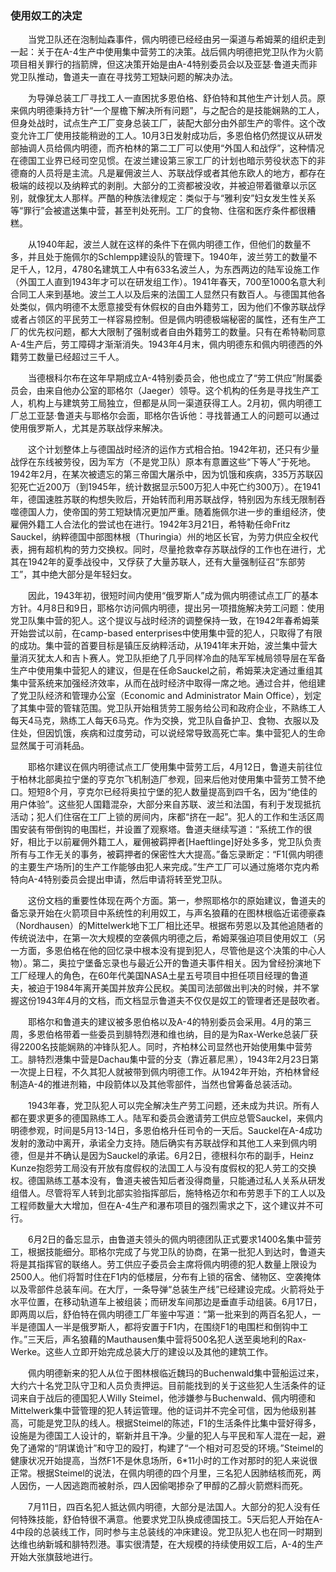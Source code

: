 ### 使用奴工的决定

　　当党卫队还在泡制灿森事件，佩内明德已经经由另一渠道与希姆莱的组织走到一起：关于在A-4生产中使用集中营劳工的决策。战后佩内明德把党卫队作为火箭项目相关罪行的挡箭牌，但这决策开始是由A-4特别委员会以及亚瑟·鲁道夫而非党卫队推动，鲁道夫一直在寻找劳工短缺问题的解决办法。

　　为导弹总装工厂寻找工人一直困扰多恩伯格、舒伯特和其他生产计划人员。原来佩内明德秉持方针“一个屋檐下解决所有问题”，与之配合的是技能娴熟的工人，但身处战时，试点生产工厂变身总装工厂，装配大部分由外部生产的零件。这个改变允许工厂使用技能稍逊的工人。10月3日发射成功后，多恩伯格仍然提议从研发部抽调人员给佩内明德，而齐柏林的第二工厂可以使用“外国人和战俘”，这种情况在德国工业界已经司空见惯。在波兰建设第三家工厂的计划也暗示劳役状态下的非德裔的人员将是主流。凡是雇佣波兰人、苏联战俘或者其他东欧人的地方，都存在极端的歧视以及纳粹式的剥削。大部分的工资都被没收，并被迫带着徽章以示区别，就像犹太人那样。严酷的种族法律规定：类似于与“雅利安”妇女发生性关系等“罪行”会被遣送集中营，甚至判处死刑。工厂的食物、住宿和医疗条件都很糟糕。

　　从1940年起，波兰人就在这样的条件下在佩内明德工作，但他们的数量不多，并且处于施佩尔的Schlempp建设队的管理下。1940年，波兰劳工的数量不足千人，12月，4780名建筑工人中有633名波兰人，为东西两边的陆军设施工作（外国工人直到1943年才可以在研发组工作）。1941年春天，700至1000名意大利合同工人来到基地。波兰工人以及后来的法国工人显然只有数百人。与德国其他各处类似，佩内明德不太愿意接受有休假权的自由外籍劳工，因为他们不像苏联战俘或者占领区的平民劳工一样容易控制。但是佩内明德极端秘密的属性，还有生产工厂的优先权问题，都大大限制了强制或者自由外籍劳工的数量。只有在希特勒同意A-4生产后，劳工障碍才渐渐消失。1943年4月末，佩内明德东和佩内明德西的外籍劳工数量已经超过三千人。

　　当德根科尔布在这年早期成立A-4特别委员会，他也成立了“劳工供应”附属委员会，由来自他办公室的耶格尔（Jaeger）领导。这个机构的任务是寻找生产工人，机构上与建筑劳工局独立，但都是从同一渠道获得工人。2月初，佩内明德工厂总工亚瑟·鲁道夫与耶格尔会面，耶格尔告诉他：寻找普通工人的问题可以通过使用俄罗斯人，尤其是苏联战俘来解决。

　　这个计划整体上与德国战时经济的运作方式相合拍。1942年初，还只有少量战俘在东线被劳役，因为军方（不是党卫队）原本有意置这些“下等人”于死地。1942年2月，在某次被遗忘的第三帝国大屠杀中，因为饥饿和疾病，335万苏联囚犯死亡近200万（到1945年，统计数据显示500万犯人中死亡约300万）。在1941年，德国速胜苏联的构想失败后，开始转而利用苏联战俘，特别因为东线无限制吞噬德国人力，使帝国的劳工短缺情况更加严重。随着施佩尔进一步的重组经济，使雇佣外籍工人合法化的尝试也在进行。1942年3月21日，希特勒任命Fritz Sauckel，纳粹德国中部图林根（Thuringia）州的地区长官，为劳力供应全权代表，拥有超机构的劳力交换权。同时，尽量抢救幸存苏联战俘的工作也在进行，尤其在1942年的夏季战役中，又俘获了大量苏联人，还有大量强制征召“东部劳工”，其中绝大部分是年轻妇女。

　　因此，1943年初，很短时间内使用“俄罗斯人”成为佩内明德试点工厂的基本方针。4月8日和9日，耶格尔访问佩内明德，提出另一项措施解决劳工问题：使用党卫队集中营的犯人。这个提议与战时经济的调整保持一致，在1942年春希姆莱开始尝试以前，在camp-based enterprises中使用集中营的犯人，只取得了有限的成功。集中营的首要目标是镇压反纳粹活动，从1941年末开始，波兰集中营大量消灭犹太人和吉卜赛人。党卫队拒绝了几乎同样冷血的陆军军械局领导层在军备生产中使用集中营犯人的建议，但是在任命Sauckel之前，希姆莱决定通过重组其集中营系统来加强经济效率，从而在战时经济中取得一席之地。通过合并，他组建了党卫队经济和管理办公室（Economic and Administrator Main Office），划定了其集中营的管辖范围。党卫队开始租赁劳工服务给公司和政府企业，不熟练工人每天4马克，熟练工人每天6马克。作为交换，党卫队自备护卫、食物、衣服以及住处，但因饥饿，疾病和过度劳动，可以说经常导致高死亡率。集中营犯人的生命显然属于可消耗品。

　　耶格尔建议在佩内明德试点工厂使用集中营劳工后，4月12日，鲁道夫前往位于柏林北部奥拉宁堡的亨克尔飞机制造厂参观，回来后他对使用集中营劳工赞不绝口。短短8个月，亨克尔已经将奥拉宁堡的犯人数量提高到四千名，因为“绝佳的用户体验”。这些犯人国籍混杂，大部分来自苏联、波兰和法国，有利于发现抵抗活动；犯人们住宿在工厂上锁的房间内，床都“挤在一起”。犯人的工作和生活区周围安装有带倒钩的电围栏，并设置了观察塔。鲁道夫继续写道：“系统工作的很好，相比于以前雇佣外籍工人，雇佣被羁押者[Haeftlinge]好处多多，党卫队负责所有与工作无关的事务，被羁押者的保密性大大提高。”备忘录断定：“F1[佩内明德的主要生产场所]的生产工作能够由犯人来完成。”生产工厂可以通过施塔尔克内希特向A-4特别委员会提出申请，然后申请将转至党卫队。

　　这份文档的重要性体现在两个方面。第一，参照耶格尔的原始建议，鲁道夫的备忘录开始在火箭项目中系统性的利用奴工，与声名狼藉的在图林根临近诺德豪森（Nordhausen）的Mittelwerk地下工厂相比还早。根据布劳恩以及其他追随者的传统说法中，在第一次大规模的空袭佩内明德之后，希姆莱强迫项目使用奴工（另一方面，多恩伯格在他的回忆录中根本没有提到犯人，尽管他是这个决策的中心人物）。第二，奥拉宁堡备忘录也与最近公开的鲁道夫事件相关。因为曾经扮演地下工厂经理人的角色，在60年代美国NASA土星五号项目中担任项目经理的鲁道夫，被迫于1984年离开美国并放弃公民权。美国司法部做出判决的时候，并不掌握这份1943年4月的文档，而文档显示鲁道夫不仅仅是奴工的管理者还是鼓吹者。

　　耶格尔和鲁道夫的建议被多恩伯格以及A-4的特别委员会采用。4月的第三周，多恩伯格带着一些委员到腓特烈港和维也纳，目的是为Rax-Werke总装厂获得2200名技能娴熟的冲锋队犯人。同时，齐柏林公司显然也开始使用集中营劳工。腓特烈港集中营是Dachau集中营的分支（靠近慕尼黑），1943年2月23日第一次提上日程，不久其犯人就被带到佩内明德工作。从1942年开始，齐柏林曾经制造A-4的推进剂箱，中段箭体以及其他零部件，当然也曾筹备总装活动。

　　1943年春，党卫队犯人可以完全解决生产劳工问题，还未成为共识。所有人都在要求更多的德国熟练工人。陆军和委员会邀请劳工供应总管Sauckel，来佩内明德参观，时间是5月13-14日，多恩伯格升任司令的一天后。Sauckel在A-4成功发射的激动中离开，承诺全力支持。随后确实有苏联战俘和其他工人来到佩内明德，但是并不确认是因为Sauckel的承诺。6月2日，德根科尔布的副手，Heinz Kunze抱怨劳工局没有开放有度假权的法国工人与没有度假权的犯人劳工的交换权。德国熟练工基本没有，鲁道夫被告知后者没得商量，只能通过私人关系从研发组借人。尽管将军人转到北部实验指挥部后，施特格迈尔和布劳恩手下的工人以及工程师数量大大增加，但在A-4生产和瀑布项目的强烈需求之下，这个建议并不可行。

　　6月2日的备忘显示，由鲁道夫领头的佩内明德团队正式要求1400名集中营劳工，根据技能细分。耶格尔完成了与党卫队的协商，在第一批犯人到达时，鲁道夫将是其指挥官的联络人。劳工供应子委员会主席将佩内明德的犯人数量上限设为2500人。他们将暂时住在F1内的低楼层，分布有上锁的宿舍、储物区、空袭掩体以及零部件总装车间。在大厅，一条导弹“总装生产线”已经建设完成。火箭将处于水平位置，在移动轨道车上被组装；而研发车间那边是垂直手动组装。6月17日，即两周以后，舒伯特在佩内明德工厂年鉴中写道：“第一批来到的两百名犯人，一半是德国人一半是俄罗斯人，都将安置于F1内，在围绕F1的电围栏和倒钩中工作。”三天后，声名狼藉的Mauthausen集中营将500名犯人送至奥地利的Rax-Werke。这些人立即开始完成总装大厅的建设以及其他的建筑工作。

　　佩内明德新来的犯人从位于图林根临近魏玛的Buchenwald集中营船运过来，大约六十名党卫队守卫和人员负责押运。目前能找到的关于这些犯人生活条件的证词来自于战后的德国犯人Willy Steimel，他涉嫌参与Buchenwald、佩内明德和Mittelwerk集中营管理的犯人转运管理。他的证词并不完全可信，因为他级别甚高，可能是党卫队的线人。根据Steimel的陈述，F1的生活条件比集中营好得多，设施是为德国工人设计的，崭新并且干净。少量的犯人与平民和军人混在一起，避免了通常的“阴谋诡计”和守卫的殴打，构建了“一个相对可忍受的环境。”Steimel的健康状况开始提高，当然F1不是休息场所，6*11小时的工作对那时的犯人来说很正常。根据Steimel的说法，在佩内明德的四个月里，三名犯人因肺结核而死，两人因伤，一人因逃跑而被射杀，四人因偷喝掺杂了甲醇的乙醇火箭燃料而死。

　　7月11日，四百名犯人抵达佩内明德，大部分是法国人。大部分的犯人没有任何特殊技能，舒伯特很不满意。他要求党卫队换成德国技工。5天后犯人开始在A-4中段的总装线工作，同时参与主总装线的冲床建设。党卫队犯人也在同一时期到达维也纳新城和腓特烈港。事实很清楚，在大规模的持续使用奴工后，A-4的生产开始大张旗鼓地进行。
